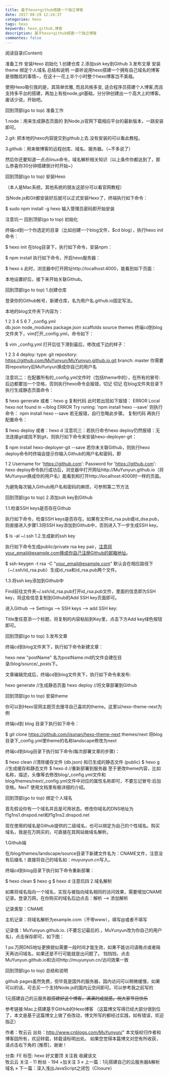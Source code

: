 ```yaml
---
title: 基于hexo+github搭建一个独立博客
date: 2017-08-29 12:24:37
categories: hexo
tags: hexo
keywords: hexo,github,博客
description: 基于hexo+github搭建一个独立博客
commontes: false
---
```

<!--more-->
阅读目录(Content)

准备工作
安装Hexo
初始化
1.创建仓库
2.添加ssh key到Github
3.发布文章
安装theme
绑定个人域名
总结和说明
一直听说用hexo搭建一个拥有自己域名的博客是很酷炫的事情~，在这十一花上半个小时整个hexo博客岂不美哉。

使用Hexo吸引我的是，其简单优雅, 而且风格多变, 适合程序员搭建个人博客,而且支持多平台的搭建，再加上有些node,git基础，分分钟创建出一个高大上的博客。废话少说，开始吧。

回到顶部(go to top)
准备工作

1.node：用来生成静态页面的 到Node.js官网下载相应平台的最新版本，一路安装即可。

2.git: 把本地的hexo内容提交到github上去.没有安装的可以看此教程。

3.github：用来做博客的远程创库、域名、服务器。（~不多说了）

然后你还要知道一点点linux命令，域名解析相关知识（以上条件你都达到了，那么恭喜你30分钟搭建倒计时开始~）

回到顶部(go to top)
安装Hexo

（本人是Mac系统，其他系统的朋友这部分可以看官网教程）

当Node.js和Git都安装好后就可以正式安装Hexo了，终端执行如下命令：

$ sudo npm install -g hexo
输入管理员密码即开始安装

 注意坑一
回到顶部(go to top)
初始化

终端cd到一个你选定的目录（比如创建一个blog文件，$cd blog），执行hexo init命令：

$ hexo init
在blog目录下，执行如下命令，安装npm：

$ npm install
执行如下命令，开启hexo服务器：

$ hexo s
此时，浏览器中打开网址http://localhost:4000，能看到如下页面：



 

本地设置好后，接下来开始关联Github。

回到顶部(go to top)
1.创建仓库

登录你的Github帐号，新建仓库，名为用户名.github.io固定写法。



本地的blog文件夹下内容为：

1
2
3
4
5
6
7
_config.yml   
db.json
node_modules
package.json
scaffolds
source
themes
终端cd到blog文件夹下，vim打开_config.yml，命令如下：

$ vim _config.yml
打开后往下滑到最后，修改成下边的样子：

1
2
3
4
deploy:
    type: git
    repository: https://github.com/MuYunyun/MuYunyun.github.io.git
    branch: master
你需要将repository后MuYunyun换成你自己的用户名　　


注意坑二：在配置所有的_config.yml文件时（包括theme中的），在所有的冒号:后边都要加一个空格，否则执行hexo命令会报错，切记 切记
在blog文件夹目录下执行生成静态页面命令：

$ hexo generate        或者：hexo g
复制代码
此时若出现如下报错：
ERROR Local hexo not found in ~/blog
ERROR Try runing: 'npm install hexo --save'
则执行命令：
npm install hexo --save
若无报错，自行忽略此步骤。
复制代码
再执行配置命令：

$ hexo deploy            或者：hexo d
注意坑三：若执行命令hexo deploy仍然报错：无法连接git或找不到git，则执行如下命令来安装hexo-deployer-git：

$ npm install hexo-deployer-git --save
若你未关联Github，则执行hexo deploy命令时终端会提示你输入Github的用户名和密码，即

1
2
Username for 'https://github.com':
Password for 'https://github.com':
hexo deploy命令执行成功后，浏览器中打开网址http://MuYunyun.github.io（将MuYunyun换成你的用户名）能看到和打开http://localhost:4000时一样的页面。　



 

为避免每次输入Github用户名和密码的麻烦，可参照第二节方法

回到顶部(go to top)
2.添加ssh key到Github

1.1.检查SSH keys是否存在Github

执行如下命令，检查SSH keys是否存在。如果有文件id_rsa.pub或id_dsa.pub，则直接进入步骤1.3将SSH key添加到Github中，否则进入下一步生成SSH key。

$ ls -al ~/.ssh
1.2.生成新的ssh key

执行如下命令生成public/private rsa key pair，注意将your_email@example.com换成你自己注册Github的邮箱地址。

$ ssh-keygen -t rsa -C "your_email@example.com"
默认会在相应路径下（~/.ssh/id_rsa.pub）生成id_rsa和id_rsa.pub两个文件。

1.3.将ssh key添加到Github中

Find前往文件夹~/.ssh/id_rsa.pub打开id_rsa.pub文件，里面的信息即为SSH key，将这些信息复制到Github的Add SSH key页面即可。

进入Github --> Settings --> SSH keys --> add SSH key:

Title里任意添一个标题，将复制的内容粘贴到Key里，点击下方Add key绿色按钮即可。

回到顶部(go to top)
3.发布文章

终端cd到blog文件夹下，执行如下命令新建文章：

hexo new "postName"
名为postName.md的文件会建在目录/blog/source/_posts下。

文章编辑完成后，终端cd到blog文件夹下，执行如下命令来发布: 

hexo generate             //生成静态页面
hexo deploy            //将文章部署到Github
 

回到顶部(go to top)
安装theme

你可以到Hexo官网主题页去搜寻自己喜欢的theme。这里以hexo-theme-next为例

终端cd到 blog 目录下执行如下命令：

$ git clone https://github.com/iissnan/hexo-theme-next themes/next
将blog目录下_config.yml里theme的名称landscape修改为next

终端cd到blog目录下执行如下命令(每次部署文章的步骤)：

$ hexo clean           //清除缓存文件 (db.json) 和已生成的静态文件 (public)
$ hexo g             //生成缓存和静态文件
$ hexo d             //重新部署到服务器
至于更改theme内容，比如名称，描述，头像等去修改blog/_config.yml文件和blog/themes/next/_config.yml文件中对应的属性名称即可，不要忘记冒号:后加空格。NexT 使用文档里有极详细的介绍。

回到顶部(go to top)
绑定个人域名

首先假设你有一个域名并且是可用状态。修改你域名的DNS地址为 f1g1ns1.dnspod.net和f1g1ns2.dnspod.net



 

现在使用的域名是Github提供的二级域名，也可以绑定为自己的个性域名。购买域名，我是在万网买的，可直接在其网站做域名解析。

1.Github端

在/blog/themes/landscape/source目录下新建文件名为：CNAME文件，注意没有后缀名！直接将自己的域名如：muyunyun.cn写入。

终端cd到blog目录下执行如下命令重新部署：

$ hexo clean
$ hexo g
$ hexo d
 注意坑四
2.域名解析

如果将域名指向一个域名，实现与被指向域名相同的访问效果，需要增加CNAME记录。登录万网，在你购买的域名后边点击：解析 --> 添加解析

记录类型：CNAME

主机记录：将域名解析为example.com（不带www），填写@或者不填写

记录值：MuYunyun.github.io. (不要忘记最后的.，MuYunyun改为你自己的用户名)，点击保存即可，如下图：



1
ps:万网DNS地址更换貌似需要一段时间才能生效，如果不能访问请晚点或者隔天再访问域名，如果还是不行可能就是出问题了。
铛铛铛，点击MuYunyun.github.io和访问http://muyunyun.cn/访问效果一致

 
回到顶部(go to top)
总结和说明

github pages虽然免费，但毕竟是国外的服务器，国内访问可以稍微缓慢，如果可以的话，可去买一个支持Node.js的国内云空间即可。可以参考我之前写的

1元搭建自己的云服务器~~搭建好这个博客，满满的成就感。祝大家节日快乐~~

 

参考链接:Mac上搭建基于GitHub的Hexo博客 （这篇博文写得已经大部分很到位了，本文是基于这篇博文上做了些改动，博文所写的都经过实践，如有错误，欢迎指正）

 

作者：牧云云 
出处：http://www.cnblogs.com/MuYunyun/" 
本文版权归作者和博客园所有，欢迎转载，转载请标明出处。 
如果您觉得本篇博文对您有所收获，请点击右下角的 [推荐]，谢谢！

分类: FE
标签: hexo
好文要顶 关注我 收藏该文    
牧云云
关注 - 11
粉丝 - 194
+加关注
3
« 上一篇：1元搭建自己的云服务器&解析域名
» 下一篇：深入浅出JavaScript之闭包（Closure）
